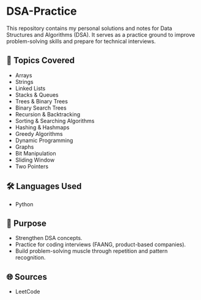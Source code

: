 # DSA-Practice

This repository contains my personal solutions and notes for Data Structures and Algorithms (DSA). It serves as a practice ground to improve problem-solving skills and prepare for technical interviews.

## 📌 Topics Covered

- Arrays
- Strings
- Linked Lists
- Stacks & Queues
- Trees & Binary Trees
- Binary Search Trees
- Recursion & Backtracking
- Sorting & Searching Algorithms
- Hashing & Hashmaps
- Greedy Algorithms
- Dynamic Programming
- Graphs
- Bit Manipulation
- Sliding Window
- Two Pointers

## 🛠️ Languages Used

- Python

## 🚀 Purpose

- Strengthen DSA concepts.
- Practice for coding interviews (FAANG, product-based companies).
- Build problem-solving muscle through repetition and pattern recognition.

## 🌐 Sources

- LeetCode
